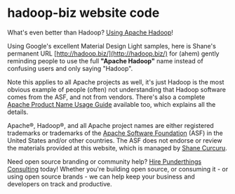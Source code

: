 # hadoop-biz website code

What's even better than Hadoop? [Using Apache Hadoop](http://hadoop.biz/)!

Using Google's excellent Material Design Light samples, here is Shane's permanent URL [http://hadoop.biz/](http://hadoop.biz/) for (ahem) gently reminding people to use the full **"Apache Hadoop"** name instead of confusing users and only saying "Hadoop".

Note this applies to all Apache projects as well, it's just Hadoop is the most obvious example of people (often) not understanding that Hadoop software comes from the ASF, and not from vendors.  There's also a complete [Apache Product Name Usage Guide](https://www.apache.org/foundation/marks/guide) available too, which explains all the details.

Apache&reg;, Hadoop&reg;, and all Apache project names are either registered trademarks or trademarks of the <a href="//www.apache.org/">Apache Software Foundation</a> (ASF) in the United States and/or other countries. The ASF does not endorse or review the materials provided at this website, which is managed by <a href="//shanecurcuru.org/">Shane Curcuru</a>.

Need open source branding or community help?  [Hire Punderthings Consulting](punderthings.com) today!  Whether you're building open source, or consuming it - or using open source brands - we can help keep your business and developers on track and productive.
